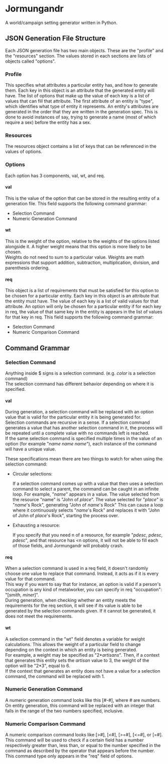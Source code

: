 Jormungandr
===========

A world/campaign setting generator written in Python.

## JSON Generation File Structure ##
Each JSON generation file has two main objects. These are the "profile" and the "resources" section.
The values stored in each sections are lists of objects called "options".

### Profile ###
This specifies what attributes a particular entity has, and how to generate them.
Each key in this object is an attribute that the generated entity will have.
The list of options that make up the value of each key is a list of values that can fill that attribute.
The first attribute of an entity is "type", which identifies what type of entity it represents.
An entity's attributes are generated in the order that they are written in the generation spec. This is done to avoid instances of say, trying to generate a name (most of which require a sex) before the entity has a sex.


### Resources ###
The resources object contains a list of keys that can be referenced in the values of options.

### Options ###
Each option has 3 components, val, wt, and req.

#### val ####
This is the value of the option that can be stored in the resulting entity of a generation file. 
This field supports the following command grammar: 
 - Selection Command
 - Numeric Generation Command

#### wt ####
This is the weight of the option, relative to the weights of the options listed alongside it. A higher weight means that this option is more likely to be chosen.  
Weights do not need to sum to a particular value.
Weights are math expressions that support addition, subtraction, multiplication, division, and parenthesis ordering.

#### req ####
This object is a list of requirements that must be satisfied for this option to be chosen for a particular entity. 
Each key in this object is an attribute that the entity must have. The value of each key is a list of valid values for that attribute. An option will only be chosen for a particular entity if for each key in req, the value of that same key in the entity is appears in the list of values for that key in req.
This field supports the following command grammar:
 - Selection Command
 - Numeric Comparison Command

## Command Grammar ##

### Selection Command ###
Anything inside $ signs is a selection command. (e.g. $color$ is a selection command)  
The selection command has different behavior depending on where it is specified.  
#### val ####
During generation, a selection command will be replaced with an option value that is valid for the particular entity it is being generated for.  
Selection commands are recursive in a sense. If a selection command generates a value that has another selection command in it, the process will be repeated until a complete value with no commands left is reached.  
If the same selection command is specified multiple times in the value of an option (for example "$name$ $name$ $name$"), each instance of the command will have a unique value.  

These specifications mean there are two things to watch for when using the selection command:
 - Circular selections:
 
    If a selection command comes up with a value that then uses a selection command to select a parent, the command can be caught in an infinite loop.
    For example, "$name$" appears in a value. The value selected from the resource "name" is "John of $place$". The value selected for "$place$" is "$name$'s Rock", generating "John of $name$'s Rock" This can cause a loop where it continuously selects "$name$'s Rock" and replaces it with "John of John of $place$'s Rock", starting the process over.
 - Exhausting a resource:
 
    If you specify that you need n of a resource, for example "$pdesc$, $pdesc$, $pdesc$", and that resource has <n options, it will not be able to fill each of those fields, and Jormungandr will probably crash.
    
#### req ####
When a selection command is used in a req field, it doesn't randomly choose one value to replace that command. Instead, it acts as if it is every value for that command.  
This way if you want to say that for instance, an option is valid if a person's occupation is any kind of metalworker, you can specify in req "occupation": "[$smith$, $miner$]".  
During generation, when checking whether an entity meets the requirements for the req section, it will see if its value is able to be generated by the selection commands given. If it cannot be generated, it does not meet the requirements.

#### wt ####
A selection command in the "wt" field denotes a variable for weight calculations. This allows the weight of a particular field to change depending on the context in which an entity is being generated.  
For example, a weight may be specified as "2*$artisans$". Then, if a context that generates this entity sets the $artisan$ value to 3, the weight of the option will be "2*3", equal to 6.  
If the context that generates an entity does not have a value for a selection command, the command will be replaced with 1.

### Numeric Generation Command ###
A numeric generation command looks like this [#-#], where # are numbers.
On entity generation, this command will be replaced with an integer that falls in the range of the two numbers specified, inclusive.

### Numeric Comparison Command ###
A numeric comparison command looks like [>#], [<#], [>=#], [<=#], or [=#].
This command will be used to check if a certain field has a number respectively greater than, less than, or equal to the number specified in the command as described by the operator that appears before the number.
This command type only appears in the "req" field of options.